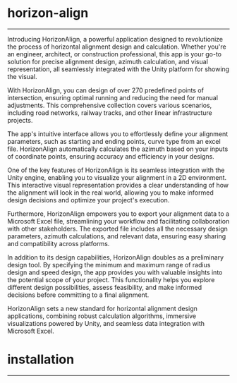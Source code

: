 # horizon-align
-----------------------------------------------------------------------------------------------------------------------------------------------------------
Introducing HorizonAlign, a powerful application designed to revolutionize the process of horizontal alignment design and calculation. Whether you're an engineer, architect, or construction professional, this app is your go-to solution for precise alignment design, azimuth calculation, and visual representation, all seamlessly integrated with the Unity platform for showing the visual.

With HorizonAlign, you can design of over 270 predefined points of intersection, ensuring optimal running and reducing the need for manual adjustments. This comprehensive collection covers various scenarios, including road networks, railway tracks, and other linear infrastructure projects.

The app's intuitive interface allows you to effortlessly define your alignment parameters, such as starting and ending points, curve type from an excel file. HorizonAlign automatically calculates the azimuth based on your inputs of coordinate points, ensuring accuracy and efficiency in your designs.

One of the key features of HorizonAlign is its seamless integration with the Unity engine, enabling you to visualize your alignment in a 2D environment. This interactive visual representation provides a clear understanding of how the alignment will look in the real world, allowing you to make informed design decisions and optimize your project's execution.

Furthermore, HorizonAlign empowers you to export your alignment data to a Microsoft Excel file, streamlining your workflow and facilitating collaboration with other stakeholders. The exported file includes all the necessary design parameters, azimuth calculations, and relevant data, ensuring easy sharing and compatibility across platforms.

In addition to its design capabilities, HorizonAlign doubles as a preliminary design tool. By specifying the minimum and maximum range of radius design and speed design, the app provides you with valuable insights into the potential scope of your project. This functionality helps you explore different design possibilities, assess feasibility, and make informed decisions before committing to a final alignment.

HorizonAlign sets a new standard for horizontal alignment design applications, combining robust calculation algorithms, immersive visualizations powered by Unity, and seamless data integration with Microsoft Excel.

# installation
-----------------------------------------------------------------------------------------------------------------------------------------------------------
